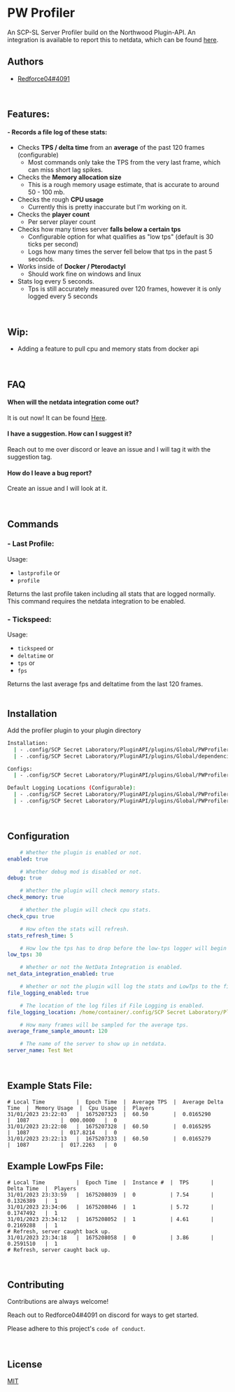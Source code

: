 
# PW Profiler

An SCP-SL Server Profiler build on the Northwood Plugin-API. An integration is available to report this to netdata, which can be found [here](https://git.peanutworshipers.net/redforce04/NetDataSL).
<br/>


## Authors

- [Redforce04#4091](https://git.peanutworshipers.net/Redforce04)
<br/>

## **Features:**
#### -  Records a file log of these stats:
- Checks **TPS / delta time** from an **average** of the past 120 frames (configurable)
    - Most commands only take the TPS from the very last frame, which can miss short lag spikes.
- Checks the **Memory allocation size** 
    - This is a rough memory usage estimate, that is accurate to around 50 - 100 mb.
- Checks the rough **CPU usage** 
    - Currently this is pretty inaccurate but I'm working on it.
- Checks the **player count**
    - Per server player count
- Checks how many times server **falls below a certain tps**
    - Configurable option for what qualifies as "low tps" (default is 30 ticks per second)
    - Logs how many times the server fell below that tps in the past 5 seconds.
- Works inside of  **Docker / Pterodactyl**
    - Should work fine on windows and linux
- Stats log every 5 seconds.
    - Tps is still accurately measured over 120 frames, however it is only logged every 5 seconds

<br/>

## **Wip:**
- Adding a feature to pull cpu and memory stats from docker api
<br/>

## FAQ

#### When will the netdata integration come out?

It is out now! It can be found [Here](https://git.peanutworshipers.net/redforce04/NetDataSL).

#### I have a suggestion. How can I suggest it?

Reach out to me over discord or leave an issue and I will tag it with the suggestion tag.

#### How do I leave a bug report?

Create an issue and I will look at it.


<br/>

## Commands

### - Last Profile:
Usage: 
- `lastprofile` or
- `profile`

Returns the last  profile taken including all stats that are logged normally. This command requires the netdata integration to be enabled.

### - Tickspeed:
Usage: 
- `tickspeed` or
- `deltatime` or
- `tps` or
- `fps`

Returns the last average fps and deltatime from the last 120 frames.
<br/>
<br/>

## Installation

Add the profiler plugin to your plugin directory

```bash
Installation:
  | - .config/SCP Secret Laboratory/PluginAPI/plugins/Global/PWProfiler.dll
  | - .config/SCP Secret Laboratory/PluginAPI/plugins/Global/dependencies/NewtonsoftJson.dll

Configs:
  | - .config/SCP Secret Laboratory/PluginAPI/plugins/Global/PWProfiler/config.yml

Default Logging Locations (Configurable): 
  | - .config/SCP Secret Laboratory/PluginAPI/plugins/Global/PWProfiler/Stats/Stats-{month}-{day}-{year}.txt
  | - .config/SCP Secret Laboratory/PluginAPI/plugins/Global/PWProfiler/LowTPS/LowTPS-{month}-{day}-{year}.txt
```
<br/>

## Configuration
```yml
    # Whether the plugin is enabled or not.
enabled: true

    # Whether debug mod is disabled or not.
debug: true

    # Whether the plugin will check memory stats.
check_memory: true

    # Whether the plugin will check cpu stats.
check_cpu: true

    # How often the stats will refresh.
stats_refresh_time: 5

    # How low the tps has to drop before the low-tps logger will begin triggering.
low_tps: 30

    # Whether or not the NetData Integration is enabled.
net_data_integration_enabled: true

    # Whether or not the plugin will log the stats and LowTps to the file.
file_logging_enabled: true

    # The location of the log files if File Logging is enabled.
file_logging_location: /home/container/.config/SCP Secret Laboratory/PluginAPI/plugins/global/PWProfiler/

    # How many frames will be sampled for the average tps.
average_frame_sample_amount: 120

    # The name of the server to show up in netdata.
server_name: Test Net
```

<br/>

## Example Stats File:

```
# Local Time          |  Epoch Time  |  Average TPS  |  Average Delta Time  |  Memory Usage  |  Cpu Usage  |  Players
31/01/2023 23:22:03   |  1675207323  |  60.50        |  0.0165290           |  1087          |  000.0000   |  0      
31/01/2023 23:22:08   |  1675207328  |  60.50        |  0.0165295           |  1087          |  017.8214   |  0      
31/01/2023 23:22:13   |  1675207333  |  60.50        |  0.0165279           |  1087          |  017.2263   |  0      
```


## Example LowFps File:
```
# Local Time          |  Epoch Time  |  Instance #  |  TPS       |  Delta Time  |  Players
31/01/2023 23:33:59   |  1675208039  |  0           | 7.54       |  0.1326389   |  1      
31/01/2023 23:34:06   |  1675208046  |  1           | 5.72       |  0.1747492   |  1      
31/01/2023 23:34:12   |  1675208052  |  1           | 4.61       |  0.2169288   |  1      
# Refresh, server caught back up. 
31/01/2023 23:34:18   |  1675208058  |  0           | 3.86       |  0.2591510   |  1      
# Refresh, server caught back up. 
```

<br/>

## Contributing

Contributions are always welcome!

Reach out to Redforce04#4091 on discord for ways to get started.

Please adhere to this project's `code of conduct`.


<br/>

## License

[MIT](https://choosealicense.com/licenses/mit/)

